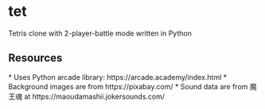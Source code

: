# tet
Tetris clone with 2-player-battle mode written in Python

<h2>Resources</h2>
* Uses Python arcade library: https://arcade.academy/index.html                 
* Background images are from https://pixabay.com/                               
* Sound data are from 魔王魂 at https://maoudamashii.jokersounds.com/ 
